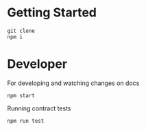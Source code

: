 # Getting Started

```
git clone
npm i
```

# Developer

For developing and watching changes on docs

```
npm start
```

Running contract tests

```
npm run test
```
